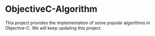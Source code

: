 # ObjectiveC-Algorithm

This project provides the implementation of some popular algorithms in Objective-C.
We will keep updating this project.
